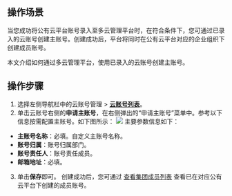 ## 操作场景
当您成功将公有云平台账号录入至多云管理平台时，在符合条件下，您可通过已录入的云账号创建主账号。创建成功后，平台将同时在公有云平台对应的企业组织下创建成员账号。

本文介绍如何通过多云管理平台，使用已录入的云账号创建主账号。



## 操作步骤
1. 选择左侧导航栏中的云账号管理 > **[云账号列表](https://cmp.tencent.cn/account)**。
2. 单击云账号右侧的**申请主账号**，在右侧弹出的“申请主账号”菜单中。参考以下信息按需配置主账号。如下图所示：
![](https://qcloudimg.tencent-cloud.cn/raw/1092d56bd7a38b156667ad7c4320af04.png)
 主要参数信息如下：
  - **主账号名称**：必填。自定义主账号名称。
  - **账号归属**：账号归属部门。
  - **账号责任人**：账号责任成员。
  - **邮箱地址**：必填。
 3. 单击**保存**即可。
 创建成功后，您可通过 [查看集团成员列表]() 查看已在对应公有云平台下创建的成员账号。
